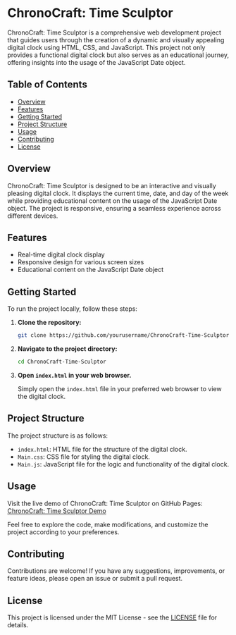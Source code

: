 # ChronoCraft: Time Sculptor

ChronoCraft: Time Sculptor is a comprehensive web development project that guides users through the creation of a dynamic and visually appealing digital clock using HTML, CSS, and JavaScript. This project not only provides a functional digital clock but also serves as an educational journey, offering insights into the usage of the JavaScript Date object.


## Table of Contents

- [Overview](#overview)
- [Features](#features)
- [Getting Started](#getting-started)
- [Project Structure](#project-structure)
- [Usage](#usage)
- [Contributing](#contributing)
- [License](#license)

## Overview

ChronoCraft: Time Sculptor is designed to be an interactive and visually pleasing digital clock. It displays the current time, date, and day of the week while providing educational content on the usage of the JavaScript Date object. The project is responsive, ensuring a seamless experience across different devices.

## Features

- Real-time digital clock display
- Responsive design for various screen sizes
- Educational content on the JavaScript Date object

## Getting Started

To run the project locally, follow these steps:

1. **Clone the repository:**

   ```bash
   git clone https://github.com/yourusername/ChronoCraft-Time-Sculptor.git
   ```

2. **Navigate to the project directory:**

   ```bash
   cd ChronoCraft-Time-Sculptor
   ```

3. **Open `index.html` in your web browser.**

   Simply open the `index.html` file in your preferred web browser to view the digital clock.

## Project Structure

The project structure is as follows:

- `index.html`: HTML file for the structure of the digital clock.
- `Main.css`: CSS file for styling the digital clock.
- `Main.js`: JavaScript file for the logic and functionality of the digital clock.

## Usage

Visit the live demo of ChronoCraft: Time Sculptor on GitHub Pages: [ChronoCraft: Time Sculptor Demo](https://robinmillford.github.io/ChronoCraft-Time-Sculptor/)

Feel free to explore the code, make modifications, and customize the project according to your preferences.

## Contributing

Contributions are welcome! If you have any suggestions, improvements, or feature ideas, please open an issue or submit a pull request.

## License

This project is licensed under the MIT License - see the [LICENSE](LICENSE) file for details.
